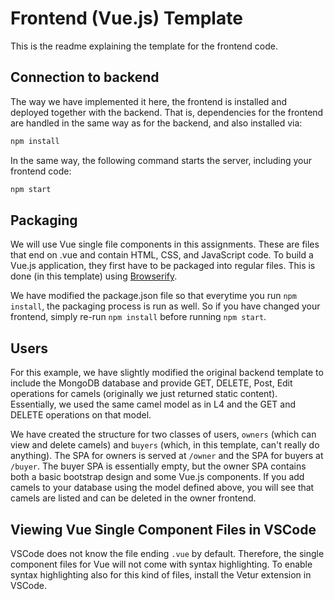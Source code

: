 # Frontend (Vue.js) Template

This is the readme explaining the template for the frontend code.

## Connection to backend

The way we have implemented it here, the frontend is installed and deployed together with the backend.
That is, dependencies for the frontend are handled in the same way as for the backend, and also installed via:
```bash
npm install
```

In the same way, the following command starts the server, including your frontend code:

```bash
npm start
```

## Packaging

We will use Vue single file components in this assignments. These are files that end on .vue and contain HTML, CSS, and JavaScript code. To build a Vue.js application, they first have to be packaged into regular files. This is done (in this template) using [Browserify](http://browserify.org/).

We have modified the package.json file so that everytime you run ```npm install```, the packaging process is run as well.
So if you have changed your frontend, simply re-run ```npm install``` before running ```npm start```.

## Users

For this example, we have slightly modified the original backend template to include the MongoDB database and provide GET, DELETE, Post, Edit operations for camels (originally we just returned static content).
Essentially, we used the same camel model as in L4 and the GET and DELETE operations on that model.

We have created the structure for two classes of users, ```owners``` (which can view and delete camels) and ```buyers``` (which, in this template, can't really do anything).
The SPA for owners is served at ```/owner``` and the SPA for buyers at ```/buyer```.
The buyer SPA is essentially empty, but the owner SPA contains both a basic bootstrap design and some Vue.js components. If you add camels to your database using the model defined above, you will see that camels are listed and can be deleted in the owner frontend.

## Viewing Vue Single Component Files in VSCode

VSCode does not know the file ending ```.vue``` by default. Therefore, the single component files for Vue will not come with syntax highlighting.
To enable syntax highlighting also for this kind of files, install the Vetur extension in VSCode.
